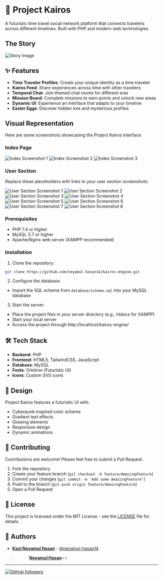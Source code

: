 # 🔮 Project Kairos

A futuristic time travel social network platform that connects travelers across different timelines. Built with PHP and modern web technologies.

## The Story

![Story Image](path/to/your/story-image.png)

## ✨ Features

- **Time Traveler Profiles**: Create your unique identity as a time traveler
- **Kairos Feed**: Share experiences across time with other travelers
- **Temporal Chat**: Join themed chat rooms for different eras
- **Mission Board**: Complete missions to earn points and unlock new areas
- **Dynamic UI**: Experience an interface that adapts to your timeline
- **Easter Eggs**: Discover hidden lore and mysterious profiles

## Visual Representation

Here are some screenshots showcasing the Project Kairos interface.

### Index Page

![Index Screenshot 1](https://github.com/neyamul-hasan14/kairos-engine/blob/main/Project%20Sample_SS/Index%20page/Kairos%201.png)
![Index Screenshot 2](https://github.com/neyamul-hasan14/kairos-engine/blob/main/Project%20Sample_SS/Index%20page/Kairos%202.png)
![Index Screenshot 3](https://github.com/neyamul-hasan14/kairos-engine/blob/main/Project%20Sample_SS/Index%20page/Kairos%203.png)

### User Section

Replace these placeholders with links to your user section screenshots:

![User Section Screenshot 1](https://github.com/neyamul-hasan14/kairos-engine/blob/main/Project%20Sample_SS/User%20Page/kairos%204.png)
![User Section Screenshot 2](https://github.com/neyamul-hasan14/kairos-engine/blob/main/Project%20Sample_SS/User%20Page/Kairos%205.png)
![User Section Screenshot 3](https://github.com/neyamul-hasan14/kairos-engine/blob/main/Project%20Sample_SS/User%20Page/kairos%206.png)
![User Section Screenshot 4](https://github.com/neyamul-hasan14/kairos-engine/blob/main/Project%20Sample_SS/User%20Page/kairos%207.png)
![User Section Screenshot 5](https://github.com/neyamul-hasan14/kairos-engine/blob/main/Project%20Sample_SS/User%20Page/kairos%208.png)
![User Section Screenshot 6](https://github.com/neyamul-hasan14/kairos-engine/blob/main/Project%20Sample_SS/User%20Page/kairos%209.png)
![User Section Screenshot 7](https://github.com/neyamul-hasan14/kairos-engine/blob/main/Project%20Sample_SS/User%20Page/kairos%2010.png)
![User Section Screenshot 8](https://github.com/neyamul-hasan14/kairos-engine/blob/main/Project%20Sample_SS/User%20Page/kairos%2011.png) 



### Prerequisites

- PHP 7.4 or higher
- MySQL 5.7 or higher
- Apache/Nginx web server (XAMPP recommended)

### Installation

1. Clone the repository:
```bash
git clone https://github.com/neyamul-hasan14/kairos-engine.git
```

2. Configure the database:
- Import the SQL schema from `database/schema.sql` into your MySQL database

3. Start the server:
- Place the project files in your server directory (e.g., htdocs for XAMPP)
- Start your local server
- Access the project through http://localhost/kairos-engine/

## 🛠️ Tech Stack

- **Backend**: PHP
- **Frontend**: HTML5, TailwindCSS, JavaScript
- **Database**: MySQL
- **Fonts**: Orbitron (Futuristic UI)
- **Icons**: Custom SVG icons

## 🎨 Design

Project Kairos features a futuristic UI with:
- Cyberpunk-inspired color scheme
- Gradient text effects
- Glowing elements
- Responsive design
- Dynamic animations

## 🤝 Contributing

Contributions are welcome! Please feel free to submit a Pull Request.

1. Fork the repository
2. Create your feature branch (`git checkout -b feature/AmazingFeature`)
3. Commit your changes (`git commit -m 'Add some AmazingFeature'`)
4. Push to the branch (`git push origin feature/AmazingFeature`)
5. Open a Pull Request

## 📝 License

This project is licensed under the MIT License - see the [LICENSE](LICENSE) file for details.

## 👥 Authors

- **[Kazi Neyamul Hasan](https://neyamul-hasan14.github.io/Neyamul-Hasan-Portfolio/)** - [@neyamul-hasan14](https://github.com/neyamul-hasan14)
>>**[Neyamul Hasan](https://www.youtube.com/@iamneyamulhasan)**<<

---


[![GitHub followers](https://img.shields.io/github/followers/neyamul-hasan14?label=Follow&style=social)](https://github.com/neyamul-hasan14)
